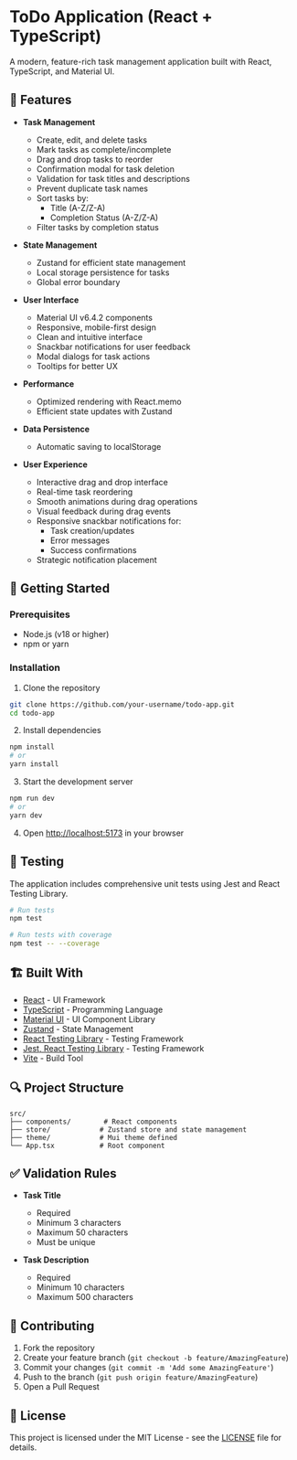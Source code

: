 # ToDo Application (React + TypeScript)

A modern, feature-rich task management application built with React, TypeScript, and Material UI.

## 🌟 Features

- **Task Management**
  - Create, edit, and delete tasks
  - Mark tasks as complete/incomplete
  - Drag and drop tasks to reorder
  - Confirmation modal for task deletion
  - Validation for task titles and descriptions
  - Prevent duplicate task names
  - Sort tasks by:
    - Title (A-Z/Z-A)
    - Completion Status (A-Z/Z-A)
  - Filter tasks by completion status

- **State Management**
  - Zustand for efficient state management
  - Local storage persistence for tasks
  - Global error boundary

- **User Interface**
  - Material UI v6.4.2 components
  - Responsive, mobile-first design
  - Clean and intuitive interface
  - Snackbar notifications for user feedback
  - Modal dialogs for task actions
  - Tooltips for better UX

- **Performance**
  - Optimized rendering with React.memo
  - Efficient state updates with Zustand

- **Data Persistence**
  - Automatic saving to localStorage

- **User Experience**
  - Interactive drag and drop interface
  - Real-time task reordering
  - Smooth animations during drag operations
  - Visual feedback during drag events
  - Responsive snackbar notifications for:
    - Task creation/updates
    - Error messages
    - Success confirmations
  - Strategic notification placement

## 🚀 Getting Started

### Prerequisites
- Node.js (v18 or higher)
- npm or yarn

### Installation

1. Clone the repository
```bash
git clone https://github.com/your-username/todo-app.git
cd todo-app
```

2. Install dependencies
```bash
npm install
# or
yarn install
```

3. Start the development server
```bash
npm run dev
# or
yarn dev
```

4. Open [http://localhost:5173](http://localhost:5173) in your browser

## 🧪 Testing

The application includes comprehensive unit tests using Jest and React Testing Library.

```bash
# Run tests
npm test

# Run tests with coverage
npm test -- --coverage
```

## 🏗️ Built With

- [React](https://reactjs.org/) - UI Framework
- [TypeScript](https://www.typescriptlang.org/) - Programming Language
- [Material UI](https://mui.com/) - UI Component Library
- [Zustand](https://github.com/pmndrs/zustand) - State Management
- [React Testing Library](https://testing-library.com/docs/react-testing-library/intro/) - Testing Framework
- [Jest, React Testing Library](https://jestjs.io/docs/tutorial-react/) - Testing Framework
- [Vite](https://vitejs.dev/) - Build Tool

## 🔍 Project Structure

```
src/
├── components/        # React components
├── store/            # Zustand store and state management
├── theme/            # Mui theme defined
└── App.tsx           # Root component
```

## ✅ Validation Rules

- **Task Title**
  - Required
  - Minimum 3 characters
  - Maximum 50 characters
  - Must be unique

- **Task Description**
  - Required
  - Minimum 10 characters
  - Maximum 500 characters

## 🤝 Contributing

1. Fork the repository
2. Create your feature branch (`git checkout -b feature/AmazingFeature`)
3. Commit your changes (`git commit -m 'Add some AmazingFeature'`)
4. Push to the branch (`git push origin feature/AmazingFeature`)
5. Open a Pull Request

## 📝 License

This project is licensed under the MIT License - see the [LICENSE](LICENSE) file for details.
```